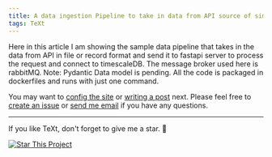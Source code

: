```yaml
---
title: A data ingestion Pipeline to take in data from API source of simulated wind farm to timescaleDB.
tags: TeXt
---
```


Here in this article I am showing the sample data pipeline that takes in the data from API in file or record format and send it to fastapi server to process the request and connect to timescaleDB. The message broker used here is rabbitMQ. Note: Pydantic Data model is pending.
All the code is packaged in dockerfiles and runs with just one command.


You may want to [config the site](https://kitian616.github.io/jekyll-TeXt-theme/docs/en/configuration) or [writing a post](https://kitian616.github.io/jekyll-TeXt-theme/docs/en/writing-posts) next. Please feel free to [create an issue](https://github.com/kitian616/jekyll-TeXt-theme/issues) or [send me email](mailto:kitian616@outlook.com) if you have any questions.

<!--more-->

---

If you like TeXt, don't forget to give me a star. :star2:

[![Star This Project](https://img.shields.io/github/stars/kitian616/jekyll-TeXt-theme.svg?label=Stars&style=social)](https://github.com/kitian616/jekyll-TeXt-theme/)

